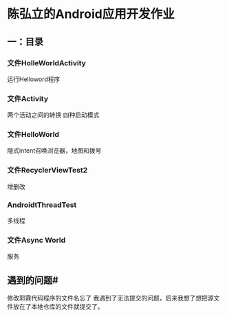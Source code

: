 # 陈弘立的Android应用开发作业
## 一：目录
### 文件HolleWorldActivity
运行Helloword程序
### 文件Activity
两个活动之间的转换
四种启动模式
### 文件HelloWorld
隐式intent召唤浏览器，地图和拨号
### 文件RecyclerViewTest2
增删改
### AndroidtThreadTest
多线程
### 文件Async World
服务
## 遇到的问题#
修改郭霖代码程序的文件名忘了
我遇到了无法提交的问题，后来我想了想把源文件放在了本地仓库的文件就提交了。